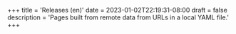+++
title = 'Releases (en)'
date = 2023-01-02T22:19:31-08:00
draft = false
description = 'Pages built from remote data from URLs in a local YAML file.'
+++
